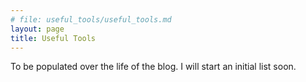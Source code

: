 ```yaml
---
# file: useful_tools/useful_tools.md
layout: page
title: Useful Tools
---
```

To be populated over the life of the blog. I will start an initial list soon.
